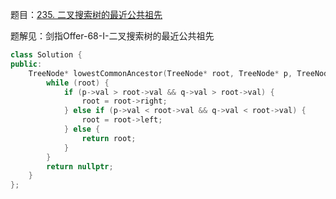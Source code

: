题目：[235. 二叉搜索树的最近公共祖先](https://leetcode.cn/problems/lowest-common-ancestor-of-a-binary-search-tree/)

题解见：剑指Offer-68-I-二叉搜索树的最近公共祖先

```cpp
class Solution {
public:
    TreeNode* lowestCommonAncestor(TreeNode* root, TreeNode* p, TreeNode* q) {
        while (root) {
            if (p->val > root->val && q->val > root->val) {
                root = root->right;
            } else if (p->val < root->val && q->val < root->val) {
                root = root->left;
            } else {
                return root;
            }
        }
        return nullptr;
    }
};
```

